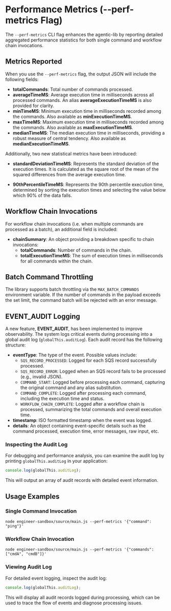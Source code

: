 # Performance Metrics (--perf-metrics Flag)

The `--perf-metrics` CLI flag enhances the agentic-lib by reporting detailed aggregated performance statistics for both single command and workflow chain invocations.

## Metrics Reported
When you use the `--perf-metrics` flag, the output JSON will include the following fields:

- **totalCommands**: Total number of commands processed.
- **averageTimeMS**: Average execution time in milliseconds across all processed commands. An alias **averageExecutionTimeMS** is also provided for clarity.
- **minTimeMS**: Minimum execution time in milliseconds recorded among the commands. Also available as **minExecutionTimeMS**.
- **maxTimeMS**: Maximum execution time in milliseconds recorded among the commands. Also available as **maxExecutionTimeMS**.
- **medianTimeMS**: The median execution time in milliseconds, providing a robust measure of central tendency. Also available as **medianExecutionTimeMS**.

Additionally, two new statistical metrics have been introduced:

- **standardDeviationTimeMS**: Represents the standard deviation of the execution times. It is calculated as the square root of the mean of the squared differences from the average execution time.

- **90thPercentileTimeMS**: Represents the 90th percentile execution time, determined by sorting the execution times and selecting the value below which 90% of the data falls.

## Workflow Chain Invocations
For workflow chain invocations (i.e. when multiple commands are processed as a batch), an additional field is included:

- **chainSummary**: An object providing a breakdown specific to chain invocations:
  - **totalCommands**: Number of commands in the chain.
  - **totalExecutionTimeMS**: The sum of execution times in milliseconds for all commands within the chain.

## Batch Command Throttling

The library supports batch throttling via the `MAX_BATCH_COMMANDS` environment variable. If the number of commands in the payload exceeds the set limit, the command batch will be rejected with an error message.

## EVENT_AUDIT Logging

A new feature, **EVENT_AUDIT**, has been implemented to improve observability. The system logs critical events during processing into a global audit log (`globalThis.auditLog`). Each audit record has the following structure:

- **eventType**: The type of the event. Possible values include:
  - `SQS_RECORD_PROCESSED`: Logged for each SQS record successfully processed.
  - `SQS_RECORD_ERROR`: Logged when an SQS record fails to be processed (e.g., invalid JSON).
  - `COMMAND_START`: Logged before processing each command, capturing the original command and any alias substitution.
  - `COMMAND_COMPLETE`: Logged after processing each command, including the execution time and status.
  - `WORKFLOW_CHAIN_COMPLETE`: Logged after a workflow chain is processed, summarizing the total commands and overall execution time.
- **timestamp**: ISO formatted timestamp when the event was logged.
- **details**: An object containing event-specific details such as the command processed, execution time, error messages, raw input, etc.

### Inspecting the Audit Log

For debugging and performance analysis, you can examine the audit log by printing `globalThis.auditLog` in your application:

```js
console.log(globalThis.auditLog);
```

This will output an array of audit records with detailed event information.

## Usage Examples

### Single Command Invocation

```
node engineer-sandbox/source/main.js --perf-metrics '{"command": "ping"}'
```

### Workflow Chain Invocation

```
node engineer-sandbox/source/main.js --perf-metrics '{"commands": ["cmdA", "cmdB"]}'
```

### Viewing Audit Log

For detailed event logging, inspect the audit log:

```js
console.log(globalThis.auditLog);
```

This will display all audit records logged during processing, which can be used to trace the flow of events and diagnose processing issues.
